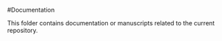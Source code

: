 
#Documentation

This folder contains documentation or manuscripts related to the current repository.
